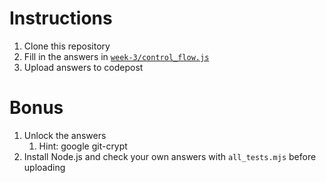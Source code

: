# Instructions

1. Clone this repository
2. Fill in the answers in [`week-3/control_flow.js`](https://github.com/magicians-guild/problem-sets/blob/main/week-3/control_flow.js)
3. Upload answers to codepost

# Bonus

1. Unlock the answers
   1. Hint: google git-crypt
2. Install Node.js and check your own answers with `all_tests.mjs` before uploading
